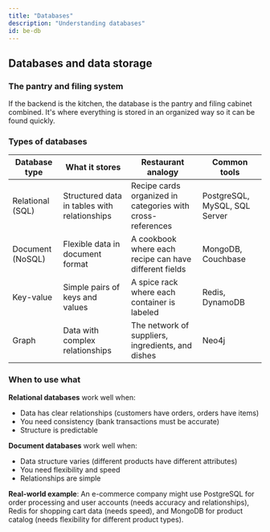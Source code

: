 ```yaml
---
title: "Databases"
description: "Understanding databases"
id: be-db
---
```


## Databases and data storage

### The pantry and filing system

If the backend is the kitchen, the database is the pantry and filing cabinet combined. It's where everything is stored in an organized way so it can be found quickly.

### Types of databases

| Database type | What it stores | Restaurant analogy | Common tools |
|---------------|----------------|-------------------|--------------|
| Relational (SQL) | Structured data in tables with relationships | Recipe cards organized in categories with cross-references | PostgreSQL, MySQL, SQL Server |
| Document (NoSQL) | Flexible data in document format | A cookbook where each recipe can have different fields | MongoDB, Couchbase |
| Key-value | Simple pairs of keys and values | A spice rack where each container is labeled | Redis, DynamoDB |
| Graph | Data with complex relationships | The network of suppliers, ingredients, and dishes | Neo4j |

### When to use what

**Relational databases** work well when:
- Data has clear relationships (customers have orders, orders have items)
- You need consistency (bank transactions must be accurate)
- Structure is predictable

**Document databases** work well when:
- Data structure varies (different products have different attributes)
- You need flexibility and speed
- Relationships are simple

**Real-world example**: An e-commerce company might use PostgreSQL for order processing and user accounts (needs accuracy and relationships), Redis for shopping cart data (needs speed), and MongoDB for product catalog (needs flexibility for different product types).